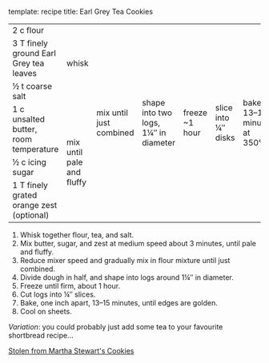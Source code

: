 template: recipe
title: Earl Grey Tea Cookies

<table>
  <tr>
    <td>2 c flour</td>
    <td rowspan="3">whisk</td>
    <td rowspan="6">mix until just combined</td>
    <td rowspan="6">shape into two logs, 1&frac14;&Prime; in diameter</td>
    <td rowspan="6">freeze ~1 hour</td>
    <td rowspan="6">slice into &frac14;&Prime; disks</td>
    <td rowspan="6">bake 13&ndash;15 minutes at 350&deg;F</td>
    <td rowspan="6">cool on sheets</td>
  </tr>
  <tr>
    <td>3 T finely ground Earl Grey tea leaves</td>
  </tr>
  <tr>
    <td>&frac12; t coarse salt</td>
  </tr>
  <tr>
    <td>1 c unsalted butter, room temperature</td>
    <td rowspan="3">mix until pale and fluffy</td>
  </tr>
  <tr>
    <td>&frac12; c icing sugar</td>
  </tr>
  <tr>
    <td>1 T finely grated orange zest (optional)</td>
  </tr>
</table>

<ol>
  <li>Whisk together flour, tea, and salt.</li>
  <li>Mix butter, sugar, and zest at medium speed about 3 minutes, until pale and fluffy.</li>
  <li>Reduce mixer speed and gradually mix in flour mixture until just combined.</li>
  <li>Divide dough in half, and shape into logs around 1&frac14;&Prime; in diameter.</li>
  <li>Freeze until firm, about 1 hour.</li>
  <li>Cut logs into &frac14;&Prime; slices.</li>
  <li>Bake, one inch apart, 13&ndash;15 minutes, until edges are golden.</li>
  <li>Cool on sheets.</li>
</ol>

<div class="variation">
  <p><i>Variation</i>: you could probably just add some tea to your favourite shortbread recipe&hellip;</p>
</div>

<p class="confession"><a href="https://www.goodreads.com/book/show/2176873.Martha_Stewart_s_Cookies">Stolen from Martha
    Stewart's Cookies</a></p>